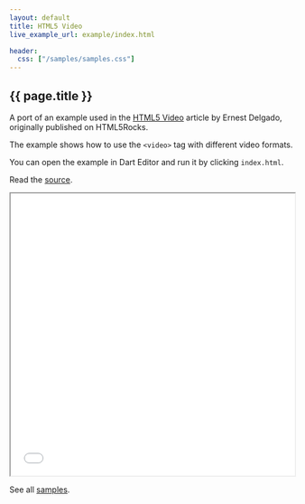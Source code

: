 ```yaml
---
layout: default
title: HTML5 Video
live_example_url: example/index.html

header:
  css: ["/samples/samples.css"]
---
```


## {{ page.title }}

A port of an example used in the
[HTML5 Video](http://www.html5rocks.com/en/tutorials/video/basics/)
article by Ernest Delgado, originally published on HTML5Rocks.

The example shows how to use the `<video>` tag with different video formats.

You can open the example in Dart Editor and run it by clicking `index.html`.

Read the
[source](https://github.com/dart-lang/dart-samples/tree/master/html5/web/video/basics).

<iframe class="running-app-frame"
        style="height:500px;width:100%;"
        src="{{page.live_example_url}}">
</iframe>

See all [samples](/samples/).
